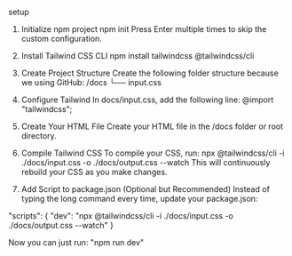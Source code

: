 setup
1. Initialize npm project
    npm init
Press Enter multiple times to skip the custom configuration.

2. Install Tailwind CSS CLI
    npm install tailwindcss @tailwindcss/cli

3. Create Project Structure
Create the following folder structure because we using GitHub:
    /docs
      └── input.css

4. Configure Tailwind
In docs/input.css, add the following line:
    @import "tailwindcss";

5. Create Your HTML File
Create your HTML file in the /docs folder or root directory.

6. Compile Tailwind CSS
To compile your CSS, run:
    npx @tailwindcss/cli -i ./docs/input.css -o ./docs/output.css --watch
This will continuously rebuild your CSS as you make changes.

7. Add Script to package.json (Optional but Recommended)
Instead of typing the long command every time, update your package.json:

"scripts": {
  "dev": "npx @tailwindcss/cli -i ./docs/input.css -o ./docs/output.css --watch"
}

Now you can just run: "npm run dev"